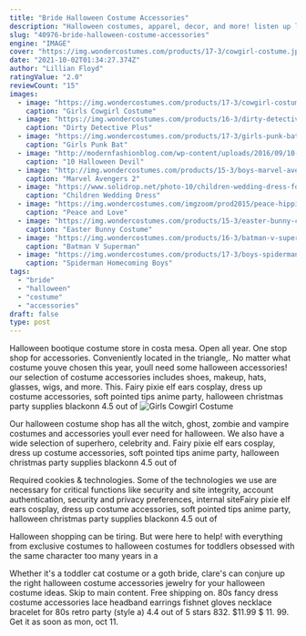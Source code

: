 ```yaml
---
title: "Bride Halloween Costume Accessories"
description: "Halloween costumes, apparel, decor, and more! listen up lovers of all things spooktacular, creepy-crawly, grim-and-ghostly, hair-raising, and haunted, we welcome you to the spine-chilling and"
slug: "40976-bride-halloween-costume-accessories"
engine: "IMAGE"
cover: "https://img.wondercostumes.com/products/17-3/cowgirl-costume.jpg"
date: "2021-10-02T01:34:27.374Z"
author: "Lillian Floyd"
ratingValue: "2.0"
reviewCount: "15"
images:
  - image: "https://img.wondercostumes.com/products/17-3/cowgirl-costume.jpg"
    caption: "Girls Cowgirl Costume"
  - image: "https://img.wondercostumes.com/products/16-3/dirty-detective-plus-size-women-costume.jpg"
    caption: "Dirty Detective Plus"
  - image: "https://img.wondercostumes.com/products/17-3/girls-punk-bat-princess-costume.jpg"
    caption: "Girls Punk Bat"
  - image: "http://modernfashionblog.com/wp-content/uploads/2016/09/10-Halloween-Devil-Makeup-Ideas-For-Girls-Women-2016-6.jpg"
    caption: "10 Halloween Devil"
  - image: "http://img.wondercostumes.com/products/15-3/boys-marvel-avengers-thor-costume.jpg"
    caption: "Marvel Avengers 2"
  - image: "https://www.solidrop.net/photo-10/children-wedding-dress-for-girls-140-bridesmaids-infant-princess-white-long-lace-lolita-birthday-party-kids-dress-vestido.jpg"
    caption: "Children Wedding Dress"
  - image: "https://img.wondercostumes.com/imgzoom/prod2015/peace-hippies-girls-costume.jpg"
    caption: "Peace and Love"
  - image: "https://img.wondercostumes.com/products/15-3/easter-bunny-costume.jpg"
    caption: "Easter Bunny Costume"
  - image: "https://img.wondercostumes.com/products/16-3/batman-v-superman-movie-superman-men-costume.jpg"
    caption: "Batman V Superman"
  - image: "https://img.wondercostumes.com/products/17-3/boys-spiderman-homecoming-muscle-costume.jpg"
    caption: "Spiderman Homecoming Boys"
tags:
  - "bride"
  - "halloween"
  - "costume"
  - "accessories"
draft: false
type: post
---
```


Halloween bootique costume store in costa mesa. Open all year. One stop shop for accessories. Conveniently located in the triangle,. No matter what costume youve chosen this year, youll need some halloween accessories! our selection of costume accessories includes shoes, makeup, hats, glasses, wigs, and more. This. Fairy pixie elf ears cosplay, dress up costume accessories, soft pointed tips anime party, halloween christmas party supplies blackonn 4.5 out of
![Girls Cowgirl Costume](https://img.wondercostumes.com/products/17-3/cowgirl-costume.jpg "Girls Cowgirl Costume")

Our halloween costume shop has all the witch, ghost, zombie and vampire costumes and accessories youll ever need for halloween. We also have a wide selection of superhero, celebrity and. Fairy pixie elf ears cosplay, dress up costume accessories, soft pointed tips anime party, halloween christmas party supplies blackonn 4.5 out of
<!--inArticleAds-->

<!--galleryOne-->

Required cookies & technologies. Some of the technologies we use are necessary for critical functions like security and site integrity, account authentication, security and privacy preferences, internal siteFairy pixie elf ears cosplay, dress up costume accessories, soft pointed tips anime party, halloween christmas party supplies blackonn 4.5 out of
<!--inArticleAds-->

<!--galleryTwo-->

Halloween shopping can be tiring. But were here to help! with everything from exclusive costumes to halloween costumes for toddlers obsessed with the same character too many years in a
<!--galleryThree-->

Whether it's a toddler cat costume or a goth bride, clare's can conjure up the right halloween costume accessories jewelry for your halloween costume ideas. Skip to main content. Free shipping on. 80s fancy dress costume accessories lace headband earrings fishnet gloves necklace bracelet for 80s retro party (style a) 4.4 out of 5 stars 832. $11.99 $ 11. 99. Get it as soon as mon, oct 11.